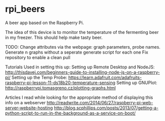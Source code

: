 # rpi_beers
A beer app based on the Raspberry Pi.

The idea of this device is to monitor the temperature of the fermenting beer in my freezer. This should help make tasty beer.

TODO:
Change attributes via the webpage: graph parameters, probe names. 
Generate n graphs without a seperate generate script for each one
Fix repository to enable a clean pull

Tutorials Used in setting this up:
Setting up Remote Desktop and NodeJS: http://thisdavej.com/beginners-guide-to-installing-node-js-on-a-raspberry-pi/
Setting up the Temp Probe: https://learn.adafruit.com/adafruits-raspberry-pi-lesson-11-ds18b20-temperature-sensing
Setting up GNUPlot: http://raspberrypi.tomasgreno.cz/plotting-graphs.html


Articles I read while looking for the appropriate method of displaying this info on a webserver
http://readwrite.com/2014/06/27/raspberry-pi-web-server-website-hosting
http://blog.scphillips.com/posts/2013/07/getting-a-python-script-to-run-in-the-background-as-a-service-on-boot/
